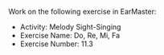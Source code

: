 Work on the following exercise in EarMaster:
- Activity: Melody Sight-Singing
- Exercise Name: Do, Re, Mi, Fa
- Exercise Number: 11.3
